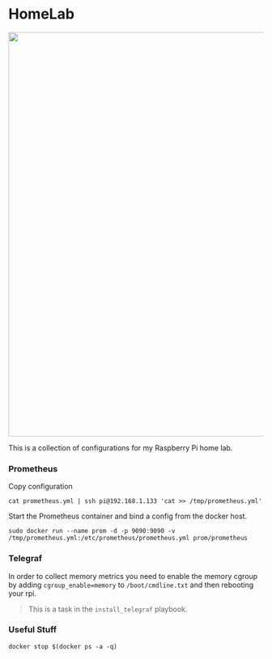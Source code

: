 # HomeLab

<img src="https://tinyurl.com/y2u66eud" width="800">

This is a collection of configurations for my Raspberry Pi home lab.

### Prometheus

Copy configuration

```
cat prometheus.yml | ssh pi@192.168.1.133 'cat >> /tmp/prometheus.yml'
```

Start the Prometheus container and bind a config from the docker host.

```
sudo docker run --name prom -d -p 9090:9090 -v /tmp/prometheus.yml:/etc/prometheus/prometheus.yml prom/prometheus
```

### Telegraf

In order to collect memory metrics you need to enable the memory cgroup by adding `cgroup_enable=memory` to `/boot/cmdline.txt` and then rebooting your rpi.

> This is a task in the `install_telegraf` playbook.

### Useful Stuff

```
docker stop $(docker ps -a -q)
```